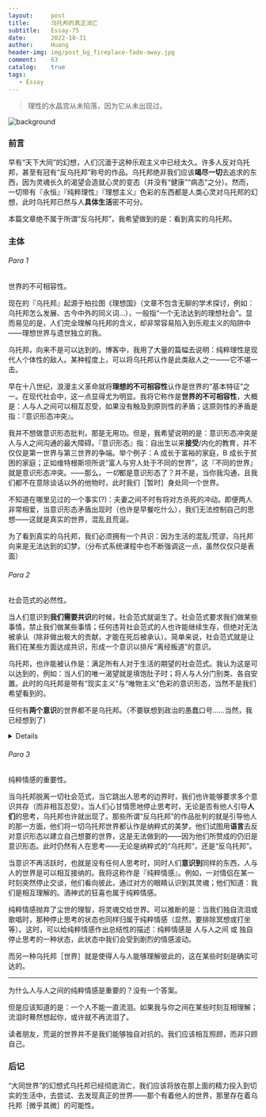 ```yaml
---
layout:     post
title:      乌托邦的真正消亡
subtitle:   Essay-75
date:       2022-10-31
author:     Huang
header-img: img/post_bg_fireplace-fade-away.jpg
comment:    63
catalog:    true
tags:
   - Essay
---
```


> 理性的水晶宫从未陷落，因为它从未出现过。

![background](https://huang-feiyu.github.io/img/post_bg_fireplace-fade-away.jpg)

### 前言

早有“天下大同”的幻想，人们沉湎于这种乐观主义中已经太久。许多人反对乌托邦，甚至有冠有“反乌托邦”称号的作品。乌托邦绝非我们应该**竭尽一切**去追求的东西，因为灵魂长久的渴望会造就心灵的变态（并没有“健康”“病态“之分）。然而，一切带有『永恒』『纯粹理性』『理想主义』色彩的东西都是人类心灵对乌托邦的幻想，此时乌托邦已然与人**具体生活**密不可分。

本篇文章绝不属于所谓“反乌托邦”，我希望做到的是：看到真实的乌托邦。

### 主体

###### Para 1

世界的不可相容性。

现在的『乌托邦』起源于柏拉图《理想国》（文章不包含无聊的学术探讨，例如：乌托邦怎么发展、古今中外的同义词…），一般指“一个无法达到的理想社会”。显而易见的是，人们完全理解乌托邦的含义，却非常容易陷入到乐观主义的陷阱中——理想世界与遗世独立的我。

乌托邦，向来不是可以达到的。博客中，我用了大量的篇幅去说明：纯粹理性是现代人个体性的敌人。某种程度上，可以将乌托邦认作是此类敌人之一——它不堪一击。

早在十八世纪，浪漫主义革命就将**理想的不可相容性**认作是世界的“基本特征”之一。在现代社会中，这一点显得尤为明显。我将它称作是**世界的不可相容性**，大概是：人与人之间可以相互忍受，如果没有触及到原则性的矛盾；这原则性的矛盾是指：『意识形态冲突』。

我并不想做意识形态批判，那是无用功。但是，我希望说明的是：意识形态冲突是人与人之间沟通的最大障碍。『意识形态』指：自出生以来**接受**/内化的教育，并不仅仅是第一世界与第三世界的争端。举个例子：A 成长于富裕的家庭，B 成长于贫困的家庭；正如维特根斯坦所说“富人与穷人处于不同的世界”，这『不同的世界』就是意识形态冲突。——那么，*一切*都是意识形态了？并不是，当你我沟通，且我们都不在意除谈话以外的他物时，此时我们［暂时］身处同一个世界。

不知道在哪里见过的一个事实(?)：夫妻之间不时有将对方杀死的冲动。即便两人非常相爱，当意识形态矛盾出现时（也许是早餐吃什么），我们无法控制自己的思想——这就是真实的世界，混乱且荒诞。

为了看到真实的乌托邦，我们必须拥有一个共识：因为生活的混乱/荒谬，乌托邦向来是无法达到的幻梦。（分布式系统课程中也不断强调这一点，虽然仅仅只是表面）

###### Para 2

社会范式的必然性。

当人们意识到**我们需要共识**的时候，社会范式就诞生了。社会范式要求我们做某些事情，禁止我们做某些事情；任何违背社会范式的人也许能继续生存，但绝对无法被承认（除非做出极大的贡献，才能在死后被承认）。简单来说，社会范式就是让我们在某些方面达成共识，形成一个意识以排斥“离经叛道”的意识。

乌托邦，也许能被认作是：满足所有人对于生活的期望的社会范式。我认为这是可以达到的，例如：当人们的唯一渴望就是填饱肚子时；将人与人分门别类、各自安置。此时的乌托邦是带有“现实主义”与“唯物主义”色彩的意识形态，当然不是我们希望看到的。

任何有**两个意识**的世界都不是乌托邦。（不要联想到政治的愚蠢口号……当然，我已经想到了）

 <details>
     我并不是反对一切社会范式。没有社会范式，任何人都无法生存。我所做的是：<b>拓宽人生存的可能性</b>。
 </details>

###### Para 3

纯粹情感的重要性。

当乌托邦脱离一切社会范式，当它跳出人思考的边界时，我们也许能够要求多个意识共存（而非相互忍受）。当人们心甘情愿地停止思考时，无论是否有他人引导**人们**的思考，乌托邦也许就出现了。那些所谓“反乌托邦”的作品批判的就是引导他人的那一方面，他们将一切乌托邦世界都认作是纳粹式的美梦。他们试图用**语言**去反对意识形态以建立自己想要的世界，这是无法做到的——因为他们所赞成的仍旧是意识形态。此时仍然有人在思考——无论是纳粹式的“乌托邦”，还是“反乌托邦”。

当意识不再活跃时，也就是没有任何人思考时，同时人们**意识到**同样的东西，人与人的世界是可以相互接纳的。我将这称作是『纯粹情感』。例如，一对情侣在某一时刻突然停止交谈，他们看向彼此，通过对方的眼睛认识到其灵魂；他们知道：我们是相互理解的。酒神式的狂喜也属于纯粹情感。

纯粹情感抛弃了尘世的理智，将灵魂交给世界。可以推断的是：当我们独自流泪或歌唱时，那种停止思考的状态也同样归属于纯粹情感（显然，要排除冥想或打坐等）。这时，可以给纯粹情感作出总结性的描述：纯粹情感是 人与人之间 或 独自 停止思考的一种状态，此状态中我们会受到剧烈的情感波动。

而另一种乌托邦［世界］就是使得人与人能够理解彼此的，这在某些时刻是确实可达的。

---

为什么人与人之间的纯粹情感是重要的？没有一个答案。

但是应该知道的是：一个人不能一直流泪。如果我与你之间在某些时刻互相理解；流泪时蓦然想起你，或许就不再流泪了。

读者朋友，荒诞的世界并不是我们能够独自对抗的。我们应该相互照顾，而非只顾自己。

### 后记

“大同世界”的幻想式乌托邦已经彻底消亡，我们应该将放在那上面的精力投入到切实的生活中，去尝试、去发现真正的世界——那个有着他人的世界，那里存在着乌托邦［微乎其微］的可能性。

